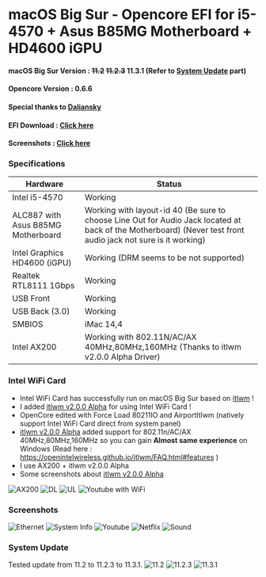 # macOS Big Sur - Opencore EFI for i5-4570 + Asus B85MG Motherboard + HD4600 iGPU

#### macOS Big Sur Version : ~~11.2~~ ~~11.2.3~~ 11.3.1 (Refer to [System Update](#system-update) part)
#### Opencore Version : 0.6.6
#### Special thanks to [Daliansky](https://github.com/daliansky)
#### EFI Download : [Click here](https://github.com/samleong123/i5-4570-B85MG-HD4600-BigSur-Opencore-EFI/releases)
#### Screenshots : [Click here](#screenshots)

### Specifications
| Hardware                           | Status                                                                                                                                                    |
|------------------------------------|-----------------------------------------------------------------------------------------------------------------------------------------------------------|
| Intel i5-4570                      | Working                                                                                                                                                   |
| ALC887 with Asus B85MG Motherboard | Working with layout-id 40 (Be sure to choose Line Out for Audio Jack located at back of the Motherboard) (Never test front audio jack not sure is it working) |
| Intel Graphics HD4600 (iGPU)       | Working (DRM seems to be not supported)                                                                                                                   |
| Realtek RTL8111 1Gbps              | Working                                                                                                                                                   |
| USB Front                          | Working                                                                                                                                                   |
| USB Back (3.0)                     | Working                                                                                                                                                   |
| SMBIOS                             | iMac 14,4                                                                                                                                                 |
| Intel AX200                        | Working with 802.11N/AC/AX 40MHz,80MHz,160MHz (Thanks to itlwm v2.0.0 Alpha Driver)                                                                       |

### Intel WiFi Card
- Intel WiFi Card has successfully run on macOS Big Sur based on [itlwm](https://github.com/OpenIntelWireless/itlwm/) !
- I added [itlwm v2.0.0 Alpha](https://github.com/OpenIntelWireless/itlwm/releases/tag/v2.0.0-alpha) for using Intel WiFi Card !
- OpenCore edited with Force Load 80211IO and AirportItlwm (natively support Intel WiFi Card direct from system panel)
- [itlwm v2.0.0 Alpha](https://github.com/OpenIntelWireless/itlwm/releases/tag/v2.0.0-alpha) added support for 802.11n/AC/AX 40MHz,80MHz,160MHz so you can gain **Almost same experience** on Windows (Read here : https://openintelwireless.github.io/itlwm/FAQ.html#features )
- I use AX200 + itlwm v2.0.0 Alpha
- Some screenshots about [itlwm v2.0.0 Alpha](https://github.com/OpenIntelWireless/itlwm/releases/tag/v2.0.0-alpha)


![AX200](https://github.com/samleong123/i5-4570-B85MG-HD4600-BigSur-Opencore-EFI/blob/main/Screenshot%202021-05-22%20at%2017.01.20.png?raw=true)
![DL](https://github.com/samleong123/i5-4570-B85MG-HD4600-BigSur-Opencore-EFI/blob/main/AX200%20DL.png?raw=true)
![UL](https://github.com/samleong123/i5-4570-B85MG-HD4600-BigSur-Opencore-EFI/blob/main/AX200%20UL.png?raw=true)
![Youtube with WiFi](https://github.com/samleong123/i5-4570-B85MG-HD4600-BigSur-Opencore-EFI/blob/main/Screenshot%202021-05-22%20at%2017.03.45.png?raw=true)

### Screenshots
![Ethernet](https://raw.githubusercontent.com/samleong123/i5-4570-B85MG-HD4600-BigSur-Opencore-EFI/main/Ethernet.png)
![System Info](https://raw.githubusercontent.com/samleong123/i5-4570-B85MG-HD4600-BigSur-Opencore-EFI/main/System%20Info.png)
![Youtube](https://raw.githubusercontent.com/samleong123/i5-4570-B85MG-HD4600-BigSur-Opencore-EFI/main/Youtube.png)
![Netflix](https://raw.githubusercontent.com/samleong123/i5-4570-B85MG-HD4600-BigSur-Opencore-EFI/main/Netflix.png)
![Sound](https://raw.githubusercontent.com/samleong123/i5-4570-B85MG-HD4600-BigSur-Opencore-EFI/main/Sound.png)


### System Update
Tested update from 11.2 to 11.2.3 to 11.3.1.
![11.2](https://raw.githubusercontent.com/samleong123/i5-4570-B85MG-HD4600-BigSur-Opencore-EFI/main/System%20Info.png)
![11.2.3](https://raw.githubusercontent.com/samleong123/i5-4570-B85MG-HD4600-BigSur-Opencore-EFI/main/Screenshot%202021-03-26%20at%2010.18.26.png)
![11.3.1](https://github.com/samleong123/i5-4570-B85MG-HD4600-BigSur-Opencore-EFI/blob/main/Screenshot%202021-05-22%20at%2017.06.11.png?raw=true)

